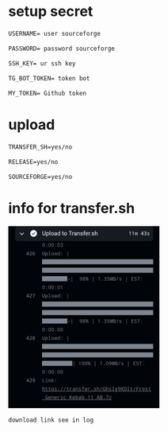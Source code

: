 # setup secret

```
USERNAME= user sourceforge
```
``` 
PASSWORD= password sourceforge
```
``` 
SSH_KEY= ur ssh key
```
```
TG_BOT_TOKEN= token bot
```
```
MY_TOKEN= Github token
```

# upload

```
TRANSFER_SH=yes/no
```
```
RELEASE=yes/no
```
```
SOURCEFORGE=yes/no
```

# info for transfer.sh

<img align='center' src='https://raw.githubusercontent.com/Misakiayasaka/Gsi/main/IMG_20231125_083549.jpg' width='305'>

```download link see in log```
